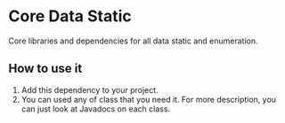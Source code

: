 # Core Data Static
Core libraries and dependencies for all data static and enumeration.

## How to use it
1. Add this dependency to your project.
2. You can used any of class that you need it. For more description, you can just look at Javadocs on each class.
